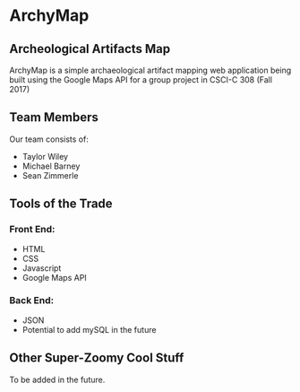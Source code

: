 # ArchyMap

## Archeological Artifacts Map

ArchyMap is a simple archaeological artifact mapping web application being built using the Google Maps API for a group project in CSCI-C 308 (Fall 2017)


## Team Members

Our team consists of:

* Taylor Wiley
* Michael Barney
* Sean Zimmerle


## Tools of the Trade

### Front End:
* HTML
* CSS
* Javascript
* Google Maps API

###  Back End:

* JSON
* Potential to add mySQL in the future

## Other Super-Zoomy Cool Stuff

To be added in the future.

